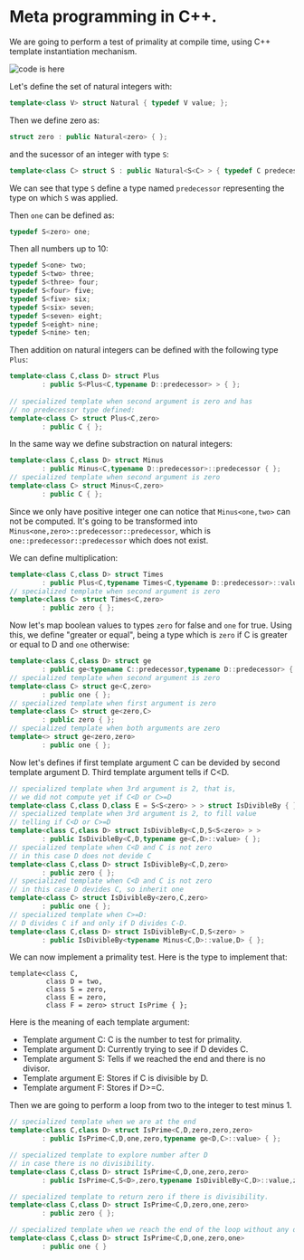 # Meta programming in C++.

We are going to perform a test of primality at compile time, using C++ template instantiation mechanism.

![code is here](./tree/main/code/meta)

Let's define the set of natural integers with:

```c++
template<class V> struct Natural { typedef V value; };
```
Then we define zero as:
```c++
struct zero : public Natural<zero> { };
```
and the sucessor of an integer with type ```S```:
```c++
template<class C> struct S : public Natural<S<C> > { typedef C predecessor; };
```
We can see that type ```S``` define a type named ```predecessor``` representing the type on which ```S``` was applied.

Then ```one``` can be defined as:
```c++
typedef S<zero> one;
```

Then all numbers up to 10:
```c++
typedef S<one> two;
typedef S<two> three;
typedef S<three> four;
typedef S<four> five;
typedef S<five> six;
typedef S<six> seven;
typedef S<seven> eight;
typedef S<eight> nine;
typedef S<nine> ten;
```

Then addition on natural integers can be defined with the following type ```Plus```:
```c++
template<class C,class D> struct Plus
        : public S<Plus<C,typename D::predecessor> > { };
        
// specialized template when second argument is zero and has
// no predecessor type defined:
template<class C> struct Plus<C,zero>
        : public C { };
```
In the same way we define substraction on natural integers:
```c++
template<class C,class D> struct Minus
        : public Minus<C,typename D::predecessor>::predecessor { };
// specialized template when second argument is zero
template<class C> struct Minus<C,zero>
        : public C { };
```
Since we only have positive integer one can notice that ```Minus<one,two>``` can not be computed. It's going to be transformed into ```Minus<one,zero>::predecessor::predecessor```, which is ```one::predecessor::predecessor``` which does not exist.

We can define multiplication:
```c++
template<class C,class D> struct Times
        : public Plus<C,typename Times<C,typename D::predecessor>::value> { };
// specialized template when second argument is zero
template<class C> struct Times<C,zero>
        : public zero { };
```

Now let's map boolean values to types ```zero``` for false and ```one``` for true. Using this, we define "greater or equal", being a type which is ```zero``` if C is greater or equal to D and ```one``` otherwise:
```c++
template<class C,class D> struct ge
        : public ge<typename C::predecessor,typename D::predecessor> { };
// specialized template when second argument is zero
template<class C> struct ge<C,zero>
        : public one { };
// specialized template when first argument is zero
template<class C> struct ge<zero,C>
        : public zero { };
// specialized template when both arguments are zero
template<> struct ge<zero,zero>
        : public one { };
```

Now let's defines if first template argument C can be devided by
second template argument D. Third template argument tells if C<D.
```c++
// specialized template when 3rd argument is 2, that is,
// we did not compute yet if C<D or C>=D
template<class C,class D,class E = S<S<zero> > > struct IsDivibleBy { };
// specialized template when 3rd argument is 2, to fill value
// telling if C<D or C>=D
template<class C,class D> struct IsDivibleBy<C,D,S<S<zero> > >
        : public IsDivibleBy<C,D,typename ge<C,D>::value> { };
// specialized template when C<D and C is not zero
// in this case D does not devide C
template<class C,class D> struct IsDivibleBy<C,D,zero>
        : public zero { };
// specialized template when C<D and C is not zero
// in this case D devides C, so inherit one
template<class C> struct IsDivibleBy<zero,C,zero>
        : public one { };
// specialized template when C>=D:
// D divides C if and only if D divides C-D.
template<class C,class D> struct IsDivibleBy<C,D,S<zero> >
        : public IsDivibleBy<typename Minus<C,D>::value,D> { };
```

We can now implement a primality test. Here is the type to implement that:
```c+
template<class C,
         class D = two,
         class S = zero,
         class E = zero,
         class F = zero> struct IsPrime { };
```
Here is the meaning of each template argument:
 * Template argument C: C is the number to test for primality.
 * Template argument D: Currently trying to see if D devides C.
 * Template argument S: Tells if we reached the end and there is no divisor.
 * Template argument E: Stores if C is divisible by D.
 * Template argument F: Stores if D>=C.

Then we are going to perform a loop from two to the integer to test minus 1.

```c++
// specialized template when we are at the end
template<class C,class D> struct IsPrime<C,D,zero,zero,zero>
        : public IsPrime<C,D,one,zero,typename ge<D,C>::value> { };

// specialized template to explore number after D
// in case there is no divisibility.
template<class C,class D> struct IsPrime<C,D,one,zero,zero>
        : public IsPrime<C,S<D>,zero,typename IsDivibleBy<C,D>::value,zero> { };

// specialized template to return zero if there is divisibility.
template<class C,class D> struct IsPrime<C,D,zero,one,zero>
        : public zero { };

// specialized template when we reach the end of the loop without any divisor.
template<class C,class D> struct IsPrime<C,D,one,zero,one>
        : public one { }
```
